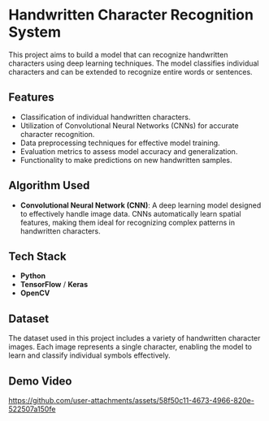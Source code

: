 # Handwritten Character Recognition System

This project aims to build a model that can recognize handwritten characters using deep learning techniques. The model classifies individual characters and can be extended to recognize entire words or sentences.

## Features

- Classification of individual handwritten characters.
- Utilization of Convolutional Neural Networks (CNNs) for accurate character recognition.
- Data preprocessing techniques for effective model training.
- Evaluation metrics to assess model accuracy and generalization.
- Functionality to make predictions on new handwritten samples.

## Algorithm Used

- **Convolutional Neural Network (CNN)**: A deep learning model designed to effectively handle image data. CNNs automatically learn spatial features, making them ideal for recognizing complex patterns in handwritten characters.

## Tech Stack

- **Python**
- **TensorFlow** / **Keras**
- **OpenCV**

## Dataset

The dataset used in this project includes a variety of handwritten character images. Each image represents a single character, enabling the model to learn and classify individual symbols effectively.

## Demo Video


https://github.com/user-attachments/assets/58f50c11-4673-4966-820e-522507a150fe


